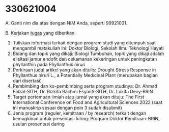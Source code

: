# 330621004
A. Ganti nim dia atas dengan NIM Anda, seperti 99921001.

B. Kerjakan [tugas](../README.md) yang diberikan

1.	Tuliskan informasi terkait dengan program studi yang ditempuh saat mengambil matakuliah ini:
    Doktor Biologi, Sekolah Ilmu Teknologi Hayati
2.	Bidang dan topik yang dikaji:
    Biologi Tumbuhan, topik yang dikaji adalah elisitasi jamur endofit dan cekamanan kekeringan untuk peningkatan phyllanthin pada Phyllanthus niruri
3.	Perkiraan judul artikel yang akan ditulis: 
    Drought Stress Response in Phyllanthus niruri L., a Potentially Medicinal Plant (merupakan bagian dari disertasi)
4.	Pembimbing dan ko-pembimbing serta program studinya:
    Dr. Ahmad Faizal-SITH, Dr. Rizkita Rachmi Esyanti-SITH, Dr. Lukita Devy-BRIN
5.	Target pertemuan ilmiah atau jurnal yang akan dituju:
    The First International Conference on Food and Agricultural Sciences 2022 (saat ini manuskrip sesuai dengan poin 3 sudah disubmit)
6.	Jenis program (reguler, kemitraan / by research) terkait dengan kemugkinan untuk presentasi luring:
    Program Doktor Kemitraan-BRIN, usulan presentasi daring 
